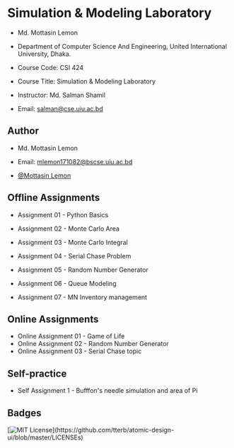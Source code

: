 
# Simulation & Modeling Laboratory
- Md. Mottasin Lemon
- Department of Computer Science And Engineering, 
United International University, Dhaka.



- Course Code: CSI 424
- Course Title: Simulation & Modeling Laboratory
- Instructor: Md. Salman Shamil
- Email: salman@cse.uiu.ac.bd





## Author
- Md. Mottasin Lemon
- Email: mlemon171082@bscse.uiu.ac.bd

- [@Mottasin Lemon](https://github.com/lmottasin)

  
## Offline Assignments

- Assignment 01 - Python Basics

- Assignment 02 - Monte Carlo Area  
- Assignment 03 - Monte Carlo Integral 
- Assignment 04 - Serial Chase Problem 
- Assignment 05 - Random Number Generator 
- Assignment 06 - Queue Modeling
- Assignment 07 - MN Inventory management


## Online Assignments
- Online Assignment 01 - Game of Life
- Online Assignment 02 - Random Number Generator
- Online Assignment 03 - Serial Chase topic 

## Self-practice
- Self Assignment 1 - Bufffon's needle simulation and area of Pi

  
## Badges


[![MIT License](https://img.shields.io/apm/l/atomic-design-ui.svg?)](https://github.com/tterb/atomic-design-ui/blob/master/LICENSEs)
